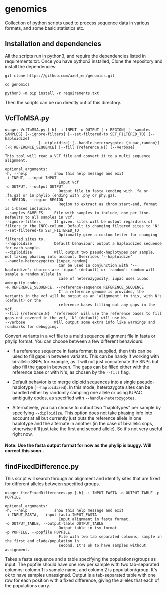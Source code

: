 # genomics
Collection of python scripts used to process sequence data in various formats, and some basic statistics etc.

## Installation and dependencies

All the scripts run in python3, and require the dependencies listed in requirements.txt. Once you have python3 installed, Clone the repository and install the dependencies:

	git clone https://github.com/axeljen/genomics.git
	
	cd genomics

	python3 -m pip install -r requirements.txt


Then the scripts can be run directly out of this directory.

## VcfToMSA.py

	usage: VcfToMSA.py [-h] -i INPUT -o OUTPUT [-r REGION] [--samples SAMPLES] [--ignore-filters] [--set-filtered-to SET_FILTERED_TO] [--haploidize]
                   [--diploidize] [--handle-heterozygotes {iupac,random}] [-R REFERENCE_SEQUENCE] [--fill {reference,N}] [--verbose]

	This tool will read a VCF file and convert it to a multi sequence alignment.

	optional arguments:
	-h, --help            show this help message and exit
	-i INPUT, --input INPUT
							Input vcf
	-o OUTPUT, --output OUTPUT
							Output file in fasta (ending with .fa or .fa.gz) or in phylip (ending with .phy or phy.gz).
	-r REGION, --region REGION
							Region to extract as chrom:start-end, format is 1-based inclusive.
	--samples SAMPLES     File with samples to include, one per line. Defaults to all samples in vcf.
	--ignore-filters      If given, sites will be output regardless of filters in the INFO-column. Default is changing filtered sites to 'N'
	--set-filtered-to SET_FILTERED_TO
							Optionally give a custom letter for changing filtered sites to.
	--haploidize          Default behaviour: output a haploidized sequence for each sample.
	--diploidize          Will output two pseudo-haplotypes per sample, not taking phasing into account. Overrides '--haploidize'
	--handle-heterozygotes {iupac,random}
							Can be used in conjunction with '--haploidize': choices are 'iupac' (default) or 'random': random will sample a random allele in
							case of heterozygosity, iupac uses iupac ambiguity codes.
	-R REFERENCE_SEQUENCE, --reference-sequence REFERENCE_SEQUENCE
							If a reference genome is provided, the variants in the vcf will be output as an 'alignment' to this, with N's (default) or the
							reference bases filling out any gaps in the vcf.
	--fill {reference,N}  'reference' will use the reference bases to fill gaps not covered in the vcf, 'N' (default) will use Ns.
	--verbose             Will output some extra info like warnings and roadmarks for debugging.

Convert variants in a vcf file to a multi sequence alignment file in fasta or phylip format. You can choose between a few different behaviours:

* If a reference sequence in fasta format is supplied, then this can be used to fill gaps in between variants. This can be handy if working with bi-allelic SNPs for example, as it will not just concatenate the SNPs but also fill the gaps in between. The gaps can be filled either with the reference base or with N's, as chosen by the `--fill` flag.

* Default behavior is to merge diploid sequences into a single pseudo-haplotype (`--haploidized`). In this mode, heterozygote sites can be handled either by randomly sampling one allele or using IUPAC ambiguity codes, as specified with `--handle-heterozygotes`.

* Alternatively, you can choose to output two "haplotypes" per sample by specifying `--diploidize`. This option does not take phasing info into account at all but currently just puts the reference allele in one haplotype and the alternate in another (in the case of bi-allelic snps, otherwise it'll just take the first and second allele). So it's not very useful right now.

#### Note: Use the fasta output format for now as the phylip is buggy. Will correct this soon..


## findFixedDifference.py

This script will search through an alignment and identify sites that are fixed for different alleles between specified groups.

	usage: findFixedDifferences.py [-h] -i INPUT_FASTA -o OUTPUT_TABLE -p POPFILE

	optional arguments:
	-h, --help            show this help message and exit
	-i INPUT_FASTA, --input-fasta INPUT_FASTA
							Input alignment in fasta format.
	-o OUTPUT_TABLE, --output-table OUTPUT_TABLE
							Output table in tsv format.
	-p POPFILE, --popfile POPFILE
							File with two tab separated columns, sample in the first and clade/population in
							second. It's ok to have samples without assignment.

Takes a fasta sequence and a table specifying the populations/groups as input. The popfile should have one row per sample with two tab-separated columns: column 1 is sample name, and column 2 is population/group. It's ok to have samples unassigned. Output is a tab-separated table with one row for each position with a fixed difference, giving the alleles that each of the populations carry.

